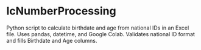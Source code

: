 # IcNumberProcessing
Python script to calculate birthdate and age from national IDs in an Excel file. Uses pandas, datetime, and Google Colab. Validates national ID format and fills Birthdate and Age columns.
